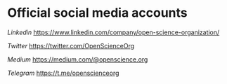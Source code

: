 # Official social media accounts

*Linkedin*
https://www.linkedin.com/company/open-science-organization/

*Twitter*
https://twitter.com/OpenScienceOrg

*Medium*
https://medium.com/@openscience.org

*Telegram*
https://t.me/openscienceorg
